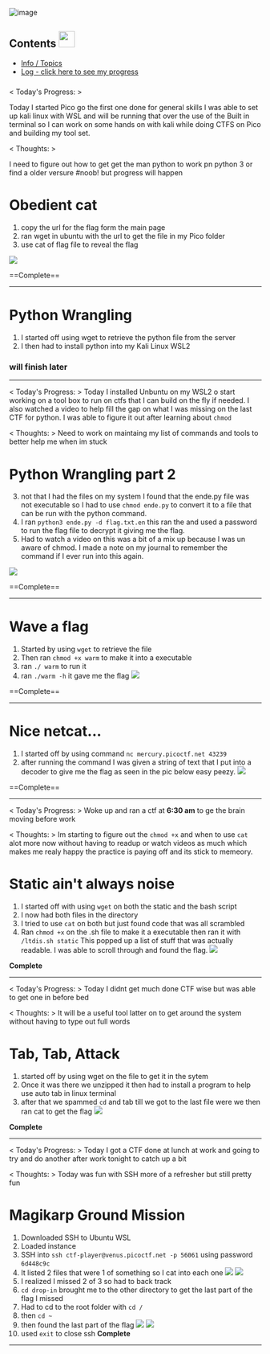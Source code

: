 ![image](https://user-images.githubusercontent.com/89421832/211408113-170a5e45-fddc-47ea-ba4e-1c324d392395.png)

## Contents <img src = "https://c.tenor.com/RkILblKtLTEAAAAd/ms-wake-up.gif" width = 32px> </h2>
* [Info / Topics](README.md)
* [Log - click here to see my progress](log.md)

### 
##### 

< Today's Progress: > 

Today I started Pico go the first one done for general skills I was able to set up kali linux with WSL and will be running that over the use of the Built in terminal so I can work on some hands on with kali while doing CTFS on Pico and building my tool set.

< Thoughts: >

I need to figure out how to get get the man python to work pn python 3 or find a older versure #noob! but progress will happen 

# Obedient cat
1. copy the url for the flag form  the main page
2. ran wget in ubuntu with the url to get the file in my Pico folder
3. use cat of flag file to reveal the flag

![](https://i.imgur.com/23UepdY.png)

==Complete==

---

# Python Wrangling
1. I started off using wget to retrieve the python file from the server 
2. I then had to install python into my Kali Linux WSL2

### will finish later

---

< Today's Progress: >
Today I installed Unbuntu on my WSL2 o start working on a tool box to run on ctfs that I can build on the fly if needed. I also watched a video to help fill the gap on what I was missing on the last CTF for python. I was able to figure it out after learning about `chmod`

< Thoughts: >
Need to work on maintaing my list of commands and tools to better help me when im stuck

# Python Wrangling part 2

3. not that I had the files on my system I found that the ende.py file was not executable so I had to use `chmod ende.py` to convert it to a file that can be run with the python command. 
4. I ran `python3 ende.py -d flag.txt.en` this ran the and used a password to run the flag file to decrypt it giving me the flag.
5. Had to watch a video on this was a bit of a mix up because I was un aware of chmod. I made a note on my journal to remember the command if I ever run into this again.

![](https://i.imgur.com/qwZav0d.png)

==Complete==

---
# Wave a flag
1. Started by using `wget` to retrieve  the file
2. Then ran `chmod +x warm` to make it into a executable
3. ran `./ warm` to run it
4.  ran `./warm -h` it gave me the flag
![](https://i.imgur.com/zK0WNHc.png)

==Complete==
 
---
# Nice netcat...
1. I started off by using command `nc mercury.picoctf.net 43239`
2.  after running the command I was given a string of text that I put into a decoder to give me the flag as seen in the pic below easy peezy.
![](https://i.imgur.com/VrYTU4g.png)

==Complete==

--- 

< Today's Progress: >
Woke up and ran a ctf at **6:30 am** to ge the brain moving before work

< Thoughts: >
Im starting to figure out the `chmod +x` and when to use `cat` alot more now without having to readup or watch videos as much which makes me realy happy the practice is paying off and its stick to memeory.

# Static ain't always noise
1. I started off with using `wget` on both the static and the bash script
2. I now had both files in the directory
3. I tried to use `cat` on both but just found code that was all scrambled
4. Ran `chmod +x` on the .sh file to make it a executable then ran it with `/ltdis.sh static` This popped up a list of stuff that was actually readable. I was able to scroll through and found the flag.
![](https://i.imgur.com/lIZY5no.png)

**Complete**

---

< Today's Progress: >
Today I didnt get much done  CTF wise but was able to get one in before bed 

< Thoughts: >
It will be a useful tool latter on to get around the system without having to type out full words

# Tab, Tab, Attack
1. started off by using wget on the file to get it in the sytem
2. Once it was there we unzipped it then had to install a program to help use auto tab in linux terminal
3. after that we spammed `cd` and tab till we got to the last file were we then ran cat to get the flag
![](https://i.imgur.com/EHr1O6P.png)

**Complete**

---

< Today's Progress: >
Today I got a CTF done at lunch at work and going to try and do another after work tonight to catch up a bit

< Thoughts: >
Today was fun with SSH more of a refresher but still pretty fun

# Magikarp Ground Mission
1. Downloaded SSH to Ubuntu WSL
2. Loaded instance
3. SSH into `ssh ctf-player@venus.picoctf.net -p 56061` using password `6d448c9c`
4. It listed 2 files that were 1 of something so I cat into each one
![](https://i.imgur.com/J2Y0Smy.png)
![](https://i.imgur.com/BVNbl16.png)
5. I realized I missed 2 of 3 so had to back track
6. `cd drop-in` brought me to the other directory to get the last part of the flag I missed
7. Had to cd to the root folder with `cd /`
8. then `cd ~`
9. then found the last part of the flag
![](https://i.imgur.com/JQtsPbe.png)
![](https://i.imgur.com/h9VaAxh.png)
9. used `exit` to close ssh
**Complete**

---

